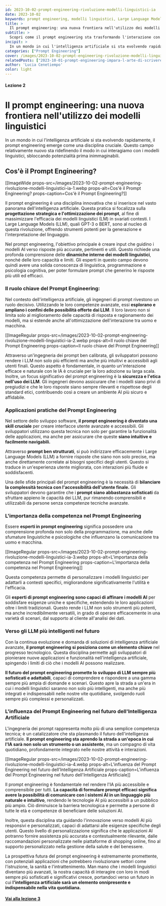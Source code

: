 ```yaml
---
id: 2023-10-02-prompt-engineering-rivoluzione-modelli-linguistici-ia
date: 2023-10-02
keywords: prompt engineering, modelli linguistici, Large Language Models, intelligenza artificiale, applicazioni AI
title: > 
  Il prompt engineering: una nuova frontiera nell'utilizzo dei modelli linguistici
subtitle: >
  Scopri come il prompt engineering sta trasformando l'interazione con i modelli linguistici
incipit: >
  In un mondo in cui l'intelligenza artificiale si sta evolvendo rapidamente, il prompt engineering emerge come una disciplina cruciale. Questo campo relativamente nuovo sta ridefinendo il modo in cui interagiamo con i modelli linguistici, sbloccando potenzialità prima inimmaginabili.
categories: ["Prompt Engineering"]
cover: /images/2023-10-02-prompt-engineering-rivoluzione-modelli-linguistici-ia-cover.webp
relatedPosts: ["2023-10-01-prompt-engineering-impara-l-arte-di-scrivere-prompt-ai", "2023-10-02-prompt-engineering-rivoluzione-modelli-linguistici-ia", "2023-10-03-prompt-engineering-cos-e-intelligenza-artificiale"]
author: 'Lucia Cenetiempo'
color: light
---
```


#### Lezione 2

# Il prompt engineering: una nuova frontiera nell'utilizzo dei modelli linguistici

In un mondo in cui l'intelligenza artificiale si sta evolvendo rapidamente, il prompt engineering emerge come una disciplina cruciale. Questo campo relativamente nuovo sta ridefinendo il modo in cui interagiamo con i modelli linguistici, sbloccando potenzialità prima inimmaginabili.

## Cos'è il Prompt Engineering?

[[ImageWide props-src=/images/2023-10-02-prompt-engineering-rivoluzione-modelli-linguistici-ia-1.webp props-alt=Cos'è il Prompt Engineering? props-caption=Cos'è il Prompt Engineering?]]

Il prompt engineering è una disciplina innovativa che si inserisce nel vasto panorama dell'intelligenza artificiale. Questa pratica si focalizza sulla **progettazione strategica e l'ottimizzazione dei prompt**, al fine di massimizzare l'efficacia dei modelli linguistici (LM) in svariati contesti. I Large Language Models (LLM), quali GPT-3 o BERT, sono al nucleo di questa rivoluzione, offrendo strumenti potenti per la generazione e l'interpretazione del linguaggio.

Nel prompt engineering, l'obiettivo principale è creare input che guidino i modelli AI verso risposte più accurate, pertinenti e utili. Questo richiede una profonda comprensione delle **dinamiche interne dei modelli linguistici**, nonché delle loro capacità e limiti. Gli esperti in questo campo devono quindi avere una solida conoscenza di linguistica, programmazione e psicologia cognitiva, per poter formulare prompt che generino le risposte più utili ed efficaci.


### Il ruolo chiave del Prompt Engineering:

Nel contesto dell'intelligenza artificiale, gli ingegneri di prompt rivestono un ruolo decisivo. Utilizzando le loro competenze avanzate, essi **esplorano e ampliano i confini delle possibilità offerte dai LLM**. Il loro lavoro non si limita solo al miglioramento delle capacità di risposta e ragionamento dei modelli, ma si estende anche all'ottimizzazione dell'interazione tra uomo e macchina.

[[ImageRegular props-src=/images/2023-10-02-prompt-engineering-rivoluzione-modelli-linguistici-ia-2.webp props-alt=Il ruolo chiave del Prompt Engineering props-caption=Il ruolo chiave del Prompt Engineering]]

Attraverso un'ingegneria dei prompt ben calibrata, gli sviluppatori possono rendere i LLM non solo più efficienti ma anche più intuitivi e accessibili agli utenti finali. Questo aspetto è fondamentale, in quanto un'interazione efficace e naturale con le IA è cruciale per la loro adozione su larga scala. Inoltre, un focus significativo del prompt engineering è la **sicurezza e l'etica nell'uso dei LLM**. Gli ingegneri devono assicurare che i modelli siano privi di pregiudizi e che le loro risposte siano sempre rilevanti e rispettose degli standard etici, contribuendo così a creare un ambiente AI più sicuro e affidabile.

### Applicazioni pratiche del Prompt Engineering

Nel settore dello sviluppo software, **il prompt engineering è diventato una skill cruciale** per creare interfacce utente avanzate e accessibili. Gli sviluppatori utilizzano questa tecnica non solo per garantire la funzionalità delle applicazioni, ma anche per assicurare che queste **siano intuitive e facilmente navigabili.**  

Attraverso **prompt ben strutturati**, si può indirizzare efficacemente i Large Language Models (LLM) a fornire risposte che siano non solo precise, ma anche direttamente correlate ai bisogni specifici degli utenti. Questo si traduce in un'esperienza utente migliorata, con interazioni più fluide e soddisfacenti.

Una delle sfide principali del prompt engineering è la necessità di **bilanciare la complessità tecnica con l'accessibilità dell'utente finale.** Gli sviluppatori devono garantire che i **prompt siano abbastanza sofisticati** da sfruttare appieno le capacità dei LLM, pur rimanendo comprensibili e utilizzabili da persone senza competenze tecniche avanzate.

### L'importanza della competenza nel Prompt Engineering

Essere **esperti in prompt engineering** significa possedere una comprensione profonda non solo della programmazione, ma anche delle sfumature linguistiche e psicologiche che influenzano la comunicazione tra uomo e macchina.

[[ImageRegular props-src=/images/2023-10-02-prompt-engineering-rivoluzione-modelli-linguistici-ia-3.webp props-alt=L'importanza della competenza nel Prompt Engineering props-caption=L'importanza della competenza nel Prompt Engineering]]

Questa competenza permette di personalizzare i modelli linguistici per adattarli a contesti specifici, migliorandone significativamente l'utilità e l'efficacia.

Gli **esperti di prompt engineering sono capaci di affinare i modelli AI** per soddisfare esigenze uniche e specifiche, estendendo le loro applicazioni oltre i limiti tradizionali. Questo rende i LLM non solo strumenti più potenti, ma anche incredibilmente versatili, in grado di operare efficacemente in una varietà di scenari, dal supporto al cliente all'analisi dei dati.

### Verso gli LLM più intelligenti nel futuro

Con la continua evoluzione e domanda di soluzioni di intelligenza artificiale avanzate, **il prompt engineering si posiziona come un elemento chiave** nel progresso tecnologico. Questa disciplina permette agli sviluppatori di pionierare nuove applicazioni e funzionalità nell'intelligenza artificiale, spingendo i limiti di ciò che i modelli AI possono realizzare.

**Il futuro del prompt engineering promette lo sviluppo di LLM sempre più sofisticati e adattabili**, capaci di comprendere e rispondere a una gamma sempre più ampia di domande e scenari. Questo apre la strada a un'era in cui i modelli linguistici saranno non solo più intelligenti, ma anche più integrati e indispensabili nelle nostre vite quotidiane, svolgendo ruoli sempre più complessi e personalizzati.

### L'influenza del Prompt Engineering nel futuro dell'Intelligenza Artificiale

L'ingegneria dei prompt rappresenta molto più di una semplice competenza tecnica; è un catalizzatore che sta plasmando il futuro dell'intelligenza artificiale. **Il prompt engineering sta aprendo la strada a un'epoca in cui l'IA sarà non solo un strumento o un assistente**, ma un compagno di vita quotidiano, profondamente integrato nelle nostre attività e interazioni.


[[ImageRegular props-src=/images/2023-10-02-prompt-engineering-rivoluzione-modelli-linguistici-ia-4.webp props-alt=L'influenza del Prompt Engineering nel futuro dell'Intelligenza Artificiale props-caption=L'influenza del Prompt Engineering nel futuro dell'Intelligenza Artificiale]]

Il prompt engineering è fondamentale nel rendere l'IA più accessibile e comprensibile per tutti. **La capacità di formulare prompt efficaci significa avere la possibilità di comunicare con i sistemi AI in un linguaggio più naturale e intuitivo**, rendendo le tecnologie AI più accessibili a un pubblico più ampio. Ciò diminuisce la barriera tecnologica e permette a persone di tutte le età e competenze di beneficiare delle soluzioni AI.

Inoltre, questa disciplina sta guidando l'innovazione verso modelli AI più responsivi e personalizzati, capaci di adattarsi alle esigenze specifiche degli utenti. Questo livello di personalizzazione significa che le applicazioni AI potranno fornire assistenza più accurata e contestualmente rilevante, dalle raccomandazioni personalizzate nelle piattaforme di shopping online, fino al supporto personalizzato nella gestione della salute e del benessere.

La prospettiva futura del prompt engineering è estremamente promettente, con potenziali applicazioni che potrebbero rivoluzionare settori come l'istruzione, la sanità e l'intrattenimento. Man mano che i modelli linguistici diventano più avanzati, la nostra capacità di interagire con loro in modi sempre più sofisticati e significativi cresce, portandoci verso un futuro in cui **l'intelligenza artificiale sarà un elemento onnipresente e indispensabile nella vita quotidiana.**

#### [Vai alla lezione 3](/blog/2023-10-03-prompt-engineering-cos-e-intelligenza-artificiale)